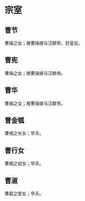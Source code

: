 # 宗室

## 曹节

曹操之女；被曹操嫁与汉献帝，封皇后。

## 曹宪

曹操之女；被曹操嫁与汉献帝。

## 曹华

曹操之女；被曹操嫁与汉献帝。

## 曹金瓠

曹植之长女；早夭。

## 曹行女

曹植之幼女；早夭。

## 曹淑

曹叡之爱女；早夭。
